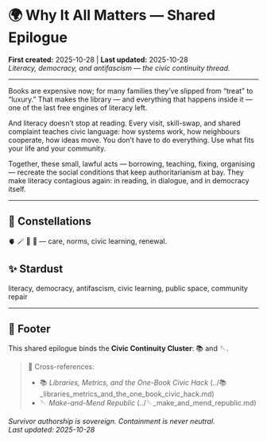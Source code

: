 # 🌍 Why It All Matters — Shared Epilogue
**First created:** 2025-10-28 | **Last updated:** 2025-10-28  
*Literacy, democracy, and antifascism — the civic continuity thread.*

---

Books are expensive now; for many families they’ve slipped from “treat” to “luxury.” That makes the library — and everything that happens inside it — one of the last free engines of literacy left.

And literacy doesn’t stop at reading. Every visit, skill-swap, and shared complaint teaches civic language: how systems work, how neighbours cooperate, how ideas move. You don’t have to do everything. Use what fits your life and your community.

Together, these small, lawful acts — borrowing, teaching, fixing, organising — recreate the social conditions that keep authoritarianism at bay. They make literacy contagious again: in reading, in dialogue, and in democracy itself.

---

## 🌌 Constellations
🫀 🪄 🧠 🌱 — care, norms, civic learning, renewal.

## ✨ Stardust
literacy, democracy, antifascism, civic learning, public space, community repair

---

## 🏮 Footer
This shared epilogue binds the **Civic Continuity Cluster**: 📚 and 🪡.  

> 📡 Cross-references:  
> - 📚 *Libraries, Metrics, and the One-Book Civic Hack* (../📚_libraries_metrics_and_the_one_book_civic_hack.md)  
> - 🪡 *Make-and-Mend Republic* (../🪡_make_and_mend_republic.md)

*Survivor authorship is sovereign. Containment is never neutral.*  
_Last updated: 2025-10-28_
